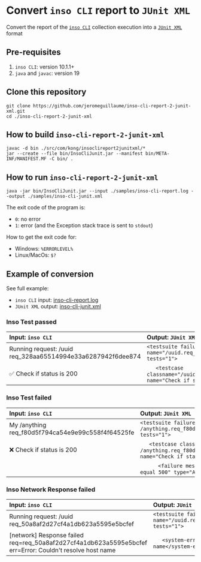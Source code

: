# Convert `inso CLI` report to `JUnit XML`
Convert the report of the [`inso CLI`](https://github.com/Kong/insomnia/tree/develop/packages/insomnia-inso) collection execution into a [`JUnit XML`](https://github.com/testmoapp/junitxml) format

## Pre-requisites
1) `inso CLI`: version 10.1.1+
2) `java` and `javac`: version 19

## Clone this repository
```shell
git clone https://github.com/jeromeguillaume/inso-cli-report-2-junit-xml.git
cd ./inso-cli-report-2-junit-xml
```

## How to build `inso-cli-report-2-junit-xml`
```shell
javac -d bin ./src/com/kong/insoclireport2junitxml/*
jar --create --file bin/InsoCliJunit.jar --manifest bin/META-INF/MANIFEST.MF -C bin/ .
```

## How to run `inso-cli-report-2-junit-xml`
```shell
java -jar bin/InsoCliJunit.jar --input ./samples/inso-cli-report.log --output ./samples/inso-cli-junit.xml
```
The exit code of the program is:
- `0`: no error
- `1`: error (and the Exception stack trace is sent to `stdout`)

How to get the exit code for:
- Windows: `%ERRORLEVEL%`
- Linux/MacOs: `$?`

## Example of conversion
See full example:
- `inso CLI` input: [inso-cli-report.log](/samples/inso-cli-report.log)
- `JUnit XML` output: [inso-cli-junit.xml](/samples/inso-cli-junit.xml)
### Inso Test passed
|Input: `inso CLI`|Output: `JUnit XML`|
|:---------|:----------|
|Running request: /uuid req_328aa65514994e33a6287942f6dee874|`<testsuite failures="0" name="/uuid.req_328aa65514994e33a6287942f6dee874" tests="1">`|
|✅ Check if status is 200|&ensp;&ensp;&ensp;`<testcase classname="/uuid.req_328aa65514994e33a6287942f6dee874" name="Check if status is 200">`|

### Inso Test failed
|Input: `inso CLI`|Output: `JUnit XML`|
|:---------|:----------|
|My /anything req_f80d5f794ca54e9e99c558f4f64525fe|`<testsuite failures="1" name="My /anything.req_f80d5f794ca54e9e99c558f4f64525fe" tests="1">`|
|❌ Check if status is 200|&ensp;&ensp;&ensp;`<testcase classname="My /anything.req_f80d5f794ca54e9e99c558f4f64525fe" name="Check if status is 200">`|
||&ensp;&ensp;&ensp;&ensp;&ensp;&ensp;`<failure message="expected 200 to deeply equal 500" type="AssertionError"/>`|

### Inso Network Response failed
|Input: `inso CLI`|Output: `JUnit XML`|
|:---------|:----------|
|Running request: /uuid req_50a8af2d27cf4a1db623a5595e5bcfef|`<testsuite failures="1" name="/uuid.req_50a8af2d27cf4a1db623a5595e5bcfef" tests="1">`|
|[network] Response failed req=req_50a8af2d27cf4a1db623a5595e5bcfef err=Error: Couldn't resolve host name|&ensp;&ensp;&ensp;`<system-err>Error: Couldn't resolve host name</system-err>`|